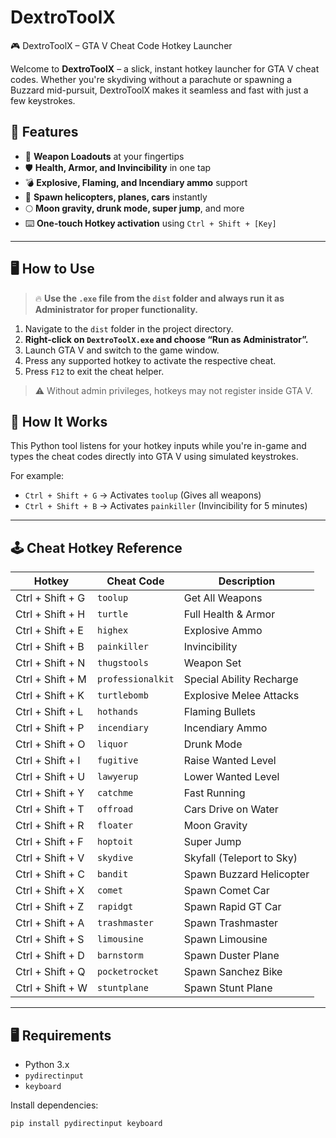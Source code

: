 # DextroToolX # 
🎮 DextroToolX – GTA V Cheat Code Hotkey Launcher

Welcome to **DextroToolX** – a slick, instant hotkey launcher for GTA V cheat codes. Whether you're skydiving without a parachute or spawning a Buzzard mid-pursuit, DextroToolX makes it seamless and fast with just a few keystrokes.


## 🚀 Features

- 🔫 **Weapon Loadouts** at your fingertips  
- 🛡️ **Health, Armor, and Invincibility** in one tap  
- 💣 **Explosive, Flaming, and Incendiary ammo** support  
- 🚁 **Spawn helicopters, planes, cars** instantly  
- 🌕 **Moon gravity, drunk mode, super jump**, and more  
- ⌨️ **One-touch Hotkey activation** using `Ctrl + Shift + [Key]`

---

## 🖥️ How to Use

> 🔥 **Use the `.exe` file from the `dist` folder and always run it as Administrator for proper functionality.**

1. Navigate to the `dist` folder in the project directory.
2. **Right-click on `DextroToolX.exe` and choose “Run as Administrator”.**
3. Launch GTA V and switch to the game window.
4. Press any supported hotkey to activate the respective cheat.
5. Press `F12` to exit the cheat helper.

> ⚠️ Without admin privileges, hotkeys may not register inside GTA V.


## 🧠 How It Works

This Python tool listens for your hotkey inputs while you're in-game and types the cheat codes directly into GTA V using simulated keystrokes.

For example:
- `Ctrl + Shift + G` → Activates `toolup` (Gives all weapons)
- `Ctrl + Shift + B` → Activates `painkiller` (Invincibility for 5 minutes)

---

## 🕹️ Cheat Hotkey Reference

| Hotkey              | Cheat Code        | Description                         |
|---------------------|-------------------|-------------------------------------|
| Ctrl + Shift + G    | `toolup`          | Get All Weapons                     |
| Ctrl + Shift + H    | `turtle`          | Full Health & Armor                 |
| Ctrl + Shift + E    | `highex`          | Explosive Ammo                      |
| Ctrl + Shift + B    | `painkiller`      | Invincibility                       |
| Ctrl + Shift + N    | `thugstools`      | Weapon Set                          |
| Ctrl + Shift + M    | `professionalkit` | Special Ability Recharge            |
| Ctrl + Shift + K    | `turtlebomb`      | Explosive Melee Attacks             |
| Ctrl + Shift + L    | `hothands`        | Flaming Bullets                     |
| Ctrl + Shift + P    | `incendiary`      | Incendiary Ammo                     |
| Ctrl + Shift + O    | `liquor`          | Drunk Mode                          |
| Ctrl + Shift + I    | `fugitive`        | Raise Wanted Level                  |
| Ctrl + Shift + U    | `lawyerup`        | Lower Wanted Level                  |
| Ctrl + Shift + Y    | `catchme`         | Fast Running                        |
| Ctrl + Shift + T    | `offroad`         | Cars Drive on Water                 |
| Ctrl + Shift + R    | `floater`         | Moon Gravity                        |
| Ctrl + Shift + F    | `hoptoit`         | Super Jump                          |
| Ctrl + Shift + V    | `skydive`         | Skyfall (Teleport to Sky)          |
| Ctrl + Shift + C    | `bandit`          | Spawn Buzzard Helicopter            |
| Ctrl + Shift + X    | `comet`           | Spawn Comet Car                     |
| Ctrl + Shift + Z    | `rapidgt`         | Spawn Rapid GT Car                  |
| Ctrl + Shift + A    | `trashmaster`     | Spawn Trashmaster                   |
| Ctrl + Shift + S    | `limousine`       | Spawn Limousine                     |
| Ctrl + Shift + D    | `barnstorm`       | Spawn Duster Plane                  |
| Ctrl + Shift + Q    | `pocketrocket`    | Spawn Sanchez Bike                  |
| Ctrl + Shift + W    | `stuntplane`      | Spawn Stunt Plane                   |

---

## 🖥️ Requirements

- Python 3.x
- `pydirectinput`
- `keyboard`

Install dependencies:

```bash
pip install pydirectinput keyboard
